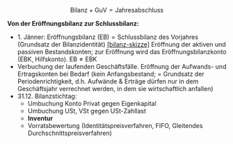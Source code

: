 $$
\text{Bilanz}+\text{GuV}=\text{Jahresabschluss}
$$

**Von der Eröffnungsbilanz zur Schlussbilanz:**
- <span></span>1. Jänner: $\text{Eröffnungsbilanz (EB)}=\text{Schlussbilanz des Vorjahres}$ (Grundsatz der Bilanzidentität) [[bilanz-skizze]](assets/2_bilanz-skizze.png) Eröffnung der aktiven und passiven Bestandskonten; zur Eröffnung wird das Eröffnungsbilanzkonto (EBK, Hilfskonto). $\text{EB}\neq\text{EBK}$
- Verbuchung der laufenden Geschäftsfälle. Eröffnung der Aufwands- und Ertragskonten bei Bedarf (kein Anfangsbestand; = Grundsatz der Periodenrichtigkeit, d.h. Aufwände & Erträge dürfen nur in dem Geschäftsjahr verrechnet werden, in dem sie wirtschaftlich anfallen)
- <span></span> 31.12. Bilanzstichtag:
  - Umbuchung Konto Privat gegen Eigenkapital
  - Umbuchung USt, VSt gegen USt-Zahllast
  - **Inventur** 
  - Vorratsbewertung (Identitätspreisverfahren, FIFO, Gleitendes Durchschnittspreisverfahren)